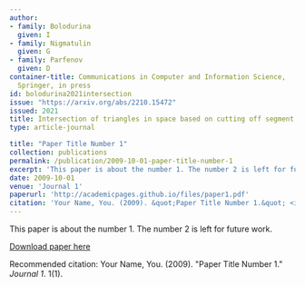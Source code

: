 ```yaml
---
author:
- family: Bolodurina
  given: I
- family: Nigmatulin
  given: G
- family: Parfenov
  given: D
container-title: Communications in Computer and Information Science,
  Springer, in press
id: bolodurina2021intersection
issue: "https://arxiv.org/abs/2210.15472"
issued: 2021
title: Intersection of triangles in space based on cutting off segment
type: article-journal

title: "Paper Title Number 1"
collection: publications
permalink: /publication/2009-10-01-paper-title-number-1
excerpt: 'This paper is about the number 1. The number 2 is left for future work.'
date: 2009-10-01
venue: 'Journal 1'
paperurl: 'http://academicpages.github.io/files/paper1.pdf'
citation: 'Your Name, You. (2009). &quot;Paper Title Number 1.&quot; <i>Journal 1</i>. 1(1).'
---
```

This paper is about the number 1. The number 2 is left for future work.

[Download paper here](http://academicpages.github.io/files/paper1.pdf)

Recommended citation: Your Name, You. (2009). "Paper Title Number 1." <i>Journal 1</i>. 1(1).